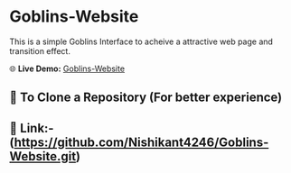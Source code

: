 #  Goblins-Website 
This is a simple Goblins Interface to acheive a attractive web page and transition effect.

🌐 **Live Demo:** [Goblins-Website](https://nishikant4246.github.io/Goblins-Website/Goblins.html)

## 🚀 To Clone a Repository (For better experience)

## 🔗 Link:- (https://github.com/Nishikant4246/Goblins-Website.git)


